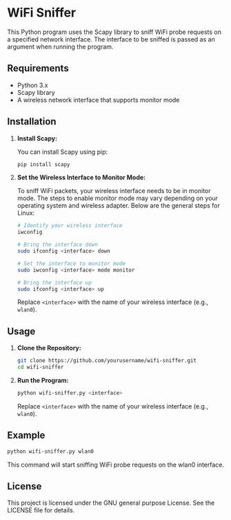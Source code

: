 # WiFi Sniffer

This Python program uses the Scapy library to sniff WiFi probe requests on a specified network interface. The interface to be sniffed is passed as an argument when running the program.

## Requirements

- Python 3.x
- Scapy library
- A wireless network interface that supports monitor mode

## Installation

1. **Install Scapy:**

    You can install Scapy using pip:

    ```bash
    pip install scapy
    ```

2. **Set the Wireless Interface to Monitor Mode:**

    To sniff WiFi packets, your wireless interface needs to be in monitor mode. The steps to enable monitor mode may vary depending on your operating system and wireless adapter. Below are the general steps for Linux:

    ```bash
    # Identify your wireless interface
    iwconfig

    # Bring the interface down
    sudo ifconfig <interface> down

    # Set the interface to monitor mode
    sudo iwconfig <interface> mode monitor

    # Bring the interface up
    sudo ifconfig <interface> up
    ```

    Replace `<interface>` with the name of your wireless interface (e.g., `wlan0`).

## Usage

1. **Clone the Repository:**

    ```bash
    git clone https://github.com/yourusername/wifi-sniffer.git
    cd wifi-sniffer
    ```

2. **Run the Program:**

    ```bash
    python wifi-sniffer.py <interface>
    ```

    Replace `<interface>` with the name of your wireless interface (e.g., `wlan0`).

## Example

```bash
python wifi-sniffer.py wlan0
```
This command will start sniffing WiFi probe requests on the wlan0 interface.

## License

This project is licensed under the GNU general purpose License. See the LICENSE file for details.
